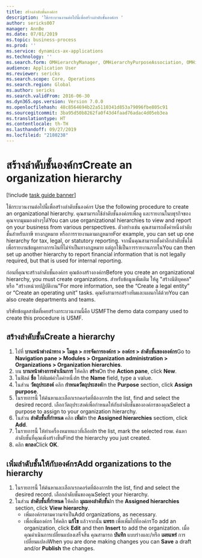 ```yaml
---
title: สร้างลำดับชั้นองค์กร
description: 'ใช้กระบวนงานต่อไปนี้เพื่อสร้างลำดับชั้นองค์กร '
author: sericks007
manager: AnnBe
ms.date: 07/01/2019
ms.topic: business-process
ms.prod: ''
ms.service: dynamics-ax-applications
ms.technology: ''
ms.search.form: OMHierarchyManager, OMHierarchyPurposeAssociation, OMHierarchySelection, HierarchyDesigner
audience: Application User
ms.reviewer: sericks
ms.search.scope: Core, Operations
ms.search.region: Global
ms.author: sericks
ms.search.validFrom: 2016-06-30
ms.dyn365.ops.version: Version 7.0.0
ms.openlocfilehash: 48c8564694b22a5110341d853a79096fbe805c91
ms.sourcegitcommit: 3ba95d50b8262fa0f43d4faad76adac4d05eb3ea
ms.translationtype: HT
ms.contentlocale: th-TH
ms.lasthandoff: 09/27/2019
ms.locfileid: "2180238"
---
```

# <a name="create-an-organization-hierarchy"></a><span data-ttu-id="efde7-103">สร้างลำดับชั้นองค์กร</span><span class="sxs-lookup"><span data-stu-id="efde7-103">Create an organization hierarchy</span></span>

[!include [task guide banner](../../includes/task-guide-banner.md)]

<span data-ttu-id="efde7-104">ใช้กระบวนงานต่อไปนี้เพื่อสร้างลำดับชั้นองค์กร </span><span class="sxs-lookup"><span data-stu-id="efde7-104">Use the following procedure to create an organizational hierarchy.</span></span> <span data-ttu-id="efde7-105">คุณสามารถใช้ลำดับชั้นองค์กรเพื่อดู และรายงานในบธุรกิจของคุณจากมุมมองต่างๆได้</span><span class="sxs-lookup"><span data-stu-id="efde7-105">You can use organizational hierarchies to view and report on your business from various perspectives.</span></span> <span data-ttu-id="efde7-106">ตัวอย่างเช่น คุณสามารถตั้งค่าหนึ่งลำดับชั้นสำหรับภาษี ทางกฎหมาย หรือการรายงานตามกฎหมาย</span><span class="sxs-lookup"><span data-stu-id="efde7-106">For example, you can set up one hierarchy for tax, legal, or statutory reporting.</span></span> <span data-ttu-id="efde7-107">จากนั้นคุณสามารถตั้งค่าอีกลำดับชั้นได้เพื่อรายงานข้อมูลทางการเงินที่ไม่จำเป็นทางกฎหมาย แต่ถูกใช้เป็นการรายงานภายใน</span><span class="sxs-lookup"><span data-stu-id="efde7-107">You can then set up another hierarchy to report financial information that is not legally required, but that is used for internal reporting.</span></span> 

<span data-ttu-id="efde7-108">ก่อนที่คุณจะสร้างลำดับชั้นองค์กร คุณต้องสร้างองค์กร</span><span class="sxs-lookup"><span data-stu-id="efde7-108">Before you create an organizational hierarchy, you must create organizations.</span></span> <span data-ttu-id="efde7-109">สำหรับข้อมูลเพิ่มเติม ให้ดู "สร้างนิติบุคคล" หรือ "สร้างหน่วยปฏิบัติงาน"</span><span class="sxs-lookup"><span data-stu-id="efde7-109">For more information, see the “Create a legal entity” or “Create an operating unit” tasks.</span></span> <span data-ttu-id="efde7-110">คุณยังสามารถสร้างทีมและแผนกได้ด้วย</span><span class="sxs-lookup"><span data-stu-id="efde7-110">You can also create departments and teams.</span></span> 

<span data-ttu-id="efde7-111">บริษัทข้อมูลสาธิตที่เคยสร้างกระบวนงานนี้คือ USMF</span><span class="sxs-lookup"><span data-stu-id="efde7-111">The demo data company used to create this procedure is USMF.</span></span>

## <a name="create-a-hierarchy"></a><span data-ttu-id="efde7-112">สร้างลำดับชั้น</span><span class="sxs-lookup"><span data-stu-id="efde7-112">Create a hierarchy</span></span>
1. <span data-ttu-id="efde7-113">ไปที่ **บานหน้าต่างนำทาง > โมดูล > การจัดการองค์กร > องค์กร > ลำดับชั้นขององค์กร**</span><span class="sxs-lookup"><span data-stu-id="efde7-113">Go to **Navigation pane > Modules > Organization administration > Organizations > Organization hierarchies**.</span></span>
2. <span data-ttu-id="efde7-114">บน **บานหน้าต่างการดำเนินการ** ให้คลิก **สร้าง**</span><span class="sxs-lookup"><span data-stu-id="efde7-114">On the **Action pane**, click **New**.</span></span>
3. <span data-ttu-id="efde7-115">ในฟิลด์ **ชื่อ** ให้พิมพ์ค่าใดค่าหนึ่ง</span><span class="sxs-lookup"><span data-stu-id="efde7-115">In the **Name** field, type a value.</span></span>
4. <span data-ttu-id="efde7-116">ในส่วน **วัตถุประสงค์** คลิก **กำหนดวัตถุประสงค์**</span><span class="sxs-lookup"><span data-stu-id="efde7-116">In the **Purpose** section, click **Assign purpose**.</span></span>
5. <span data-ttu-id="efde7-117">ในรายการนี้ ให้ค้นหาและเลือกเรกคอร์ดที่ต้องการ</span><span class="sxs-lookup"><span data-stu-id="efde7-117">In the list, find and select the desired record.</span></span> <span data-ttu-id="efde7-118">เลือกวัตถุประสงค์เพื่อกำหนดให้กับลำดับชั้นขององค์กรของคุณ</span><span class="sxs-lookup"><span data-stu-id="efde7-118">Select a purpose to assign to your organization hierarchy.</span></span>  
6. <span data-ttu-id="efde7-119">ในส่วน **ลำดับชั้นที่กำหนด** คลิก **เพิ่ม**</span><span class="sxs-lookup"><span data-stu-id="efde7-119">In the **Assigned hierarchies** sectiom, click **Add**.</span></span>
7. <span data-ttu-id="efde7-120">ในรายการนี้ ให้ทำเครื่องหมายแถวที่เลือก</span><span class="sxs-lookup"><span data-stu-id="efde7-120">In the list, mark the selected row.</span></span> <span data-ttu-id="efde7-121">ค้นหาลำดับชั้นที่คุณเพิ่งสร้างขึ้น</span><span class="sxs-lookup"><span data-stu-id="efde7-121">Find the hierarchy you just created.</span></span>  
8. <span data-ttu-id="efde7-122">คลิก **ตกลง**</span><span class="sxs-lookup"><span data-stu-id="efde7-122">Click **OK**.</span></span>

## <a name="add-organizations-to-the-hierarchy"></a><span data-ttu-id="efde7-123">เพิ่มลำดับชั้นให้กับองค์กร</span><span class="sxs-lookup"><span data-stu-id="efde7-123">Add organizations to the hierarchy</span></span>
1. <span data-ttu-id="efde7-124">ในรายการนี้ ให้ค้นหาและเลือกเรกคอร์ดที่ต้องการ</span><span class="sxs-lookup"><span data-stu-id="efde7-124">In the list, find and select the desired record.</span></span> <span data-ttu-id="efde7-125">เลือกลำดับชั้นของคุณ</span><span class="sxs-lookup"><span data-stu-id="efde7-125">Select your hierarchy.</span></span>  
2. <span data-ttu-id="efde7-126">ในส่วน **ลำดับชั้นที่กำหนด** ให้คลิก **มุมมองลำดับชั้น**</span><span class="sxs-lookup"><span data-stu-id="efde7-126">In the **Assigned hierarchies** section, click **View hierarchy**.</span></span>
    - <span data-ttu-id="efde7-127">เพิ่มองค์กรตามความจำเป็น</span><span class="sxs-lookup"><span data-stu-id="efde7-127">Add organizations, as necessary.</span></span>  
    - <span data-ttu-id="efde7-128">เพื่อเพิ่มองค์กร ให้คลิก **แก้ไข** แล้วจากนั้น **แทรก** เพื่อเพิ่มไปที่องค์กร</span><span class="sxs-lookup"><span data-stu-id="efde7-128">To add an organization, click **Edit** and then **Insert** to add the organization.</span></span> <span data-ttu-id="efde7-129">เมื่อคุณดำเนินการเปลี่ยนแปลงเสร็จสิ้น คุณสามารถ **บันทึก** แบบร่างและ/หรือ **เผยแพร่** การเปลี่ยนแปลง</span><span class="sxs-lookup"><span data-stu-id="efde7-129">When you are done making changes you can **Save** a draft and/or **Publish** the changes.</span></span>  


